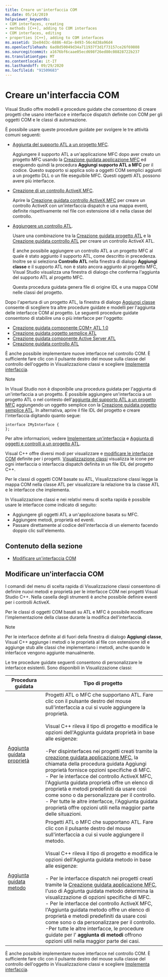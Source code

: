 ```yaml
---
title: Creare un'interfaccia COM
ms.date: 05/14/2019
helpviewer_keywords:
- COM interfaces, creating
- methods [C++], adding to COM interfaces
- COM interfaces, editing
- properties [C++], adding to COM interfaces
ms.assetid: 1be84d3c-6886-4d1e-8493-56c4d38a96d4
ms.openlocfilehash: 6ad8d50049d34a711937f3d1f73157ce26f69808
ms.sourcegitcommit: a1676bf6caae05ecd698f26ed80c08828722b237
ms.translationtype: MT
ms.contentlocale: it-IT
ms.lasthandoff: 09/29/2020
ms.locfileid: "91509683"
---
```

# <a name="create-a-com-interface"></a>Creare un'interfaccia COM

Visual Studio offre modelli e procedure guidate che consentono di creare progetti che usano interfacce e interfacce dispatch definite con COM per gli oggetti COM e le classi di automazione.

È possibile usare queste procedure guidate per svolgere le tre attività comuni seguenti:

- [Aggiunta del supporto ATL a un progetto MFC](../mfc/reference/adding-atl-support-to-your-mfc-project.md).

  Aggiungere il supporto ATL a un'applicazione MFC dopo aver creato un progetto MFC usando la [Creazione guidata applicazione MFC](../mfc/reference/mfc-application-wizard.md) ed eseguendo quindi la procedura **Aggiungi supporto ATL a MFC** per il codice. Questo supporto si applica solo a oggetti COM semplici aggiunti a un progetto DLL o un file eseguibile MFC. Questi oggetti ATL possono avere più interfacce.

- [Creazione di un controllo ActiveX MFC](../mfc/reference/creating-an-mfc-activex-control.md).

  Aprire la [Creazione guidata controllo ActiveX MFC](../mfc/reference/mfc-activex-control-wizard.md) per creare un controllo ActiveX con un'interfaccia dispatch e una mappa eventi, definite rispettivamente nel file con estensione idl e nella classe del controllo.

- [Aggiungere un controllo ATL](../atl/reference/adding-an-atl-control.md).

  Usare una combinazione tra la [Creazione guidata progetto ATL](../atl/reference/atl-project-wizard.md) e la [Creazione guidata controllo ATL](../atl/reference/atl-control-wizard.md) per creare un controllo ActiveX ATL.

  È anche possibile aggiungere un controllo ATL a un progetto MFC al quale è stato aggiunto il supporto ATL, come descritto in precedenza. Inoltre se si seleziona **Controllo ATL** nella finestra di dialogo **Aggiungi classe** e il supporto ATL non è stato ancora aggiunto al progetto MFC, Visual Studio visualizza una finestra di dialogo che conferma l'aggiunta del supporto ATL al progetto MFC.

  Questa procedura guidata genera file di origine IDL e una mappa COM nelle classi del progetto.

Dopo l'apertura di un progetto ATL, la finestra di dialogo [Aggiungi classe](./adding-a-class-visual-cpp.md#add-class-dialog-box) consente di scegliere tra altre procedure guidate e modelli per l'aggiunta delle interfacce COM al progetto. Le seguenti procedure guidate consentono di stabilire una o più interfacce per l'oggetto:

- [Creazione guidata componente COM+ ATL 1,0](../atl/reference/atl-com-plus-1-0-component-wizard.md)
- [Creazione guidata oggetto semplice ATL](../atl/reference/atl-simple-object-wizard.md)
- [Creazione guidata componente Active Server ATL](../atl/reference/atl-active-server-page-component-wizard.md)
- [Creazione guidata controllo ATL](../atl/reference/atl-control-wizard.md)

È anche possibile implementare nuove interfacce nel controllo COM. È sufficiente fare clic con il pulsante destro del mouse sulla classe del controllo dell'oggetto in Visualizzazione classi e scegliere [Implementa interfaccia](./implementing-an-interface-visual-cpp.md#implement-interface-wizard).

> [!NOTE]
> In Visual Studio non è disponibile una procedura guidata per l'aggiunta di un'interfaccia a un progetto. È possibile aggiungere un'interfaccia a un progetto ATL o nel contesto dell'[aggiunta del supporto ATL a un progetto MFC](../mfc/reference/adding-atl-support-to-your-mfc-project.md) aggiungendo un oggetto semplice con la [Creazione guidata oggetto semplice ATL](../atl/reference/atl-simple-object-wizard.md). In alternativa, aprire il file IDL del progetto e creare l'interfaccia digitando quanto segue:

```
interface IMyInterface {
};
```

Per altre informazioni, vedere [Implementare un'interfaccia](../ide/implementing-an-interface-visual-cpp.md) e [Aggiunta di oggetti e controlli a un progetto ATL](../atl/reference/adding-objects-and-controls-to-an-atl-project.md).

Visual C++ offre diversi modi per visualizzare e [modificare le interfacce COM](#edit-a-com-interface) definite per i progetti. [Visualizzazione classi](/visualstudio/ide/viewing-the-structure-of-code) visualizza le icone per ogni interfaccia o interfaccia dispatch definita in un file IDL del progetto C++.

Per le classi di oggetti COM basate su ATL, Visualizzazione classi legge la mappa COM nella classe ATL per visualizzare la relazione tra la classe ATL e le interfacce che implementa.

In Visualizzazione classi e nei relativi menu di scelta rapida è possibile usare le interfacce come indicato di seguito:

- Aggiungere gli oggetti ATL a un'applicazione basata su MFC.
- Aggiungere metodi, proprietà ed eventi.
- Passare direttamente al codice dell'interfaccia di un elemento facendo doppio clic sull'elemento.

## <a name="in-this-section"></a>Contenuto della sezione

- [Modificare un'interfaccia COM](#edit-a-com-interface)

## <a name="edit-a-com-interface"></a>Modificare un'interfaccia COM

I comandi del menu di scelta rapida di Visualizzazione classi consentono di definire nuovi metodi e proprietà per le interfacce COM nei progetti Visual Studio C++. Nella casella degli strumenti è anche possibile definire eventi per i controlli ActiveX.

Per le classi di oggetti COM basati su ATL e MFC è possibile modificare l'implementazione della classe durante la modifica dell'interfaccia.

> [!NOTE]
> Per le interfacce definite al di fuori della finestra di dialogo **Aggiungi classe**, Visual C++ aggiunge i metodi o le proprietà al file con estensione idl e aggiunge stub alle classi che implementano i metodi, anche quando le interfacce vengono aggiunte manualmente.

Le tre procedure guidate seguenti consentono di personalizzare le interfacce esistenti. Sono disponibili in Visualizzazione classi:

|Procedura guidata|Tipo di progetto|
|------------|------------------|
|[Aggiunta guidata proprietà](./adding-a-property-visual-cpp.md#names-add-property-wizard)|Progetti ATL o MFC che supportano ATL. Fare clic con il pulsante destro del mouse sull'interfaccia a cui si vuole aggiungere la proprietà.<br /><br />Visual C++ rileva il tipo di progetto e modifica le opzioni dell'Aggiunta guidata proprietà in base alle esigenze:<br /><br />-Per dispinterfaces nei progetti creati tramite la [creazione guidata applicazione MFC](../mfc/reference/mfc-application-wizard.md), la chiamata della procedura guidata Aggiungi proprietà fornisce opzioni specifiche di MFC.<br />- Per le interfacce del controllo ActiveX MFC, l'Aggiunta guidata proprietà offre un elenco di proprietà e metodi predefiniti da usare così come sono o da personalizzare per il controllo.<br />- Per tutte le altre interfacce, l'Aggiunta guidata proprietà offre opzioni utili nella maggior parte delle situazioni.|
|[Aggiunta guidata metodo](./adding-a-method-visual-cpp.md#add-method-wizard)|Progetti ATL o MFC che supportano ATL. Fare clic con il pulsante destro del mouse sull'interfaccia a cui si vuole aggiungere il metodo.<br /><br />Visual C++ rileva il tipo di progetto e modifica le opzioni dell'Aggiunta guidata metodo in base alle esigenze:<br /><br />- Per le interfacce dispatch nei progetti creati tramite la [Creazione guidata applicazione MFC](../mfc/reference/mfc-application-wizard.md), l'uso di Aggiunta guidata metodo determina la visualizzazione di opzioni specifiche di MFC.<br />- Per le interfacce del controllo ActiveX MFC, l'Aggiunta guidata metodo offre un elenco di proprietà e metodi predefiniti da usare così come sono o da personalizzare per il controllo.<br />-Per tutte le altre interfacce, le procedure guidate per l' **aggiunta di metodi** offrono opzioni utili nella maggior parte dei casi.|

È anche possibile implementare nuove interfacce nel controllo COM. È sufficiente fare clic con il pulsante destro del mouse sulla classe del controllo dell'oggetto in Visualizzazione classi e scegliere [Implementa interfaccia](./implementing-an-interface-visual-cpp.md#implement-interface-wizard).
